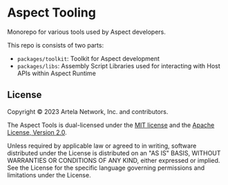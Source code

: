 # Aspect Tooling

Monorepo for various tools used by Aspect developers.

This repo is consists of two parts:

- `packages/toolkit`: Toolkit for Aspect development 
- `packages/libs`: Assembly Script Libraries used for interacting with Host APIs within Aspect Runtime

## License

Copyright &copy; 2023 Artela Network, Inc. and contributors.

The Aspect Tools is dual-licensed under the [MIT license](LICENSE-MIT) and the
[Apache License, Version 2.0](LICENSE-APACHE).

Unless required by applicable law or agreed to in writing, software distributed under the License is
distributed on an "AS IS" BASIS, WITHOUT WARRANTIES OR CONDITIONS OF ANY KIND, either expressed or
implied. See the License for the specific language governing permissions and limitations under the
License.

